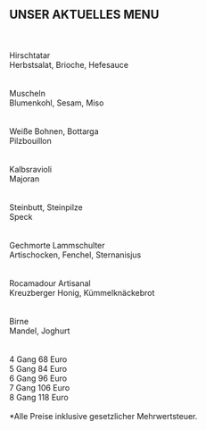 ## UNSER AKTUELLES MENU  
<br>
<br>
Hirschtatar<br>
Herbstsalat, Brioche, Hefesauce<br>
<br>
<br>
Muscheln<br>
Blumenkohl, Sesam, Miso<br>
<br>
<br>
Weiße Bohnen, Bottarga<br>
Pilzbouillon<br>
<br>
<br>
Kalbsravioli<br>
Majoran<br>
<br>
<br>
Steinbutt, Steinpilze<br>
Speck<br>
<br>
<br>
Gechmorte Lammschulter<br>
Artischocken, Fenchel, Sternanisjus<br>
<br>
<br>
Rocamadour Artisanal<br>
Kreuzberger Honig, Kümmelknäckebrot<br>
<br>
<br>
Birne<br>
Mandel, Joghurt<br>

<br>
<br>
4 Gang 68 Euro<br>
5 Gang 84 Euro<br>
6 Gang 96 Euro<br>
7 Gang 106 Euro<br>
8 Gang 118 Euro<br>
<br>
*Alle Preise inklusive gesetzlicher Mehrwertsteuer.
